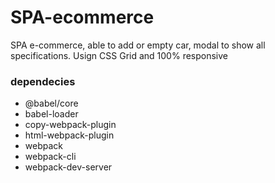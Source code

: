 

# SPA-ecommerce
SPA e-commerce, able to add or empty car, modal to show all specifications. Usign CSS Grid and 100% responsive

### dependecies
  - @babel/core
  - babel-loader
  - copy-webpack-plugin
  - html-webpack-plugin
  - webpack
  - webpack-cli
  - webpack-dev-server

